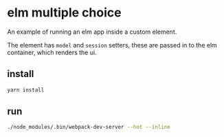 # elm multiple choice 

An example of running an elm app inside a custom element.

The element has `model` and `session` setters, these are passed in to the elm container, which renders the ui.

## install 
```bash
yarn install
```

## run 
```bash
./node_modules/.bin/webpack-dev-server --hot --inline
```